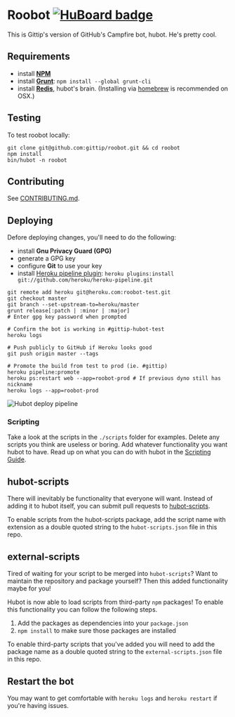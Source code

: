 # Roobot [![HuBoard badge](http://img.shields.io/badge/Hu-Board-7965cc.svg)](https://huboard.com/gittip/roobot)

This is Gittip's version of GitHub's Campfire bot, hubot. He's pretty cool.

## Requirements

  * install [**NPM**](http://nodejs.org/)
  * install [**Grunt**](http://gruntjs.com/): `npm install --global grunt-cli`
  * install [**Redis**](http://redis.io/topics/quickstart), hubot's brain.
    (Installing via [homebrew](https://github.com/Homebrew/homebrew/wiki/Installation) is recommended on OSX.)

## Testing

To test roobot locally:

```
git clone git@github.com:gittip/roobot.git && cd roobot
npm install
bin/hubot -n roobot
```

## Contributing

See [CONTRIBUTING.md](CONTRIBUTING.md).

## Deploying

Defore deploying changes, you'll need to do the following:

  * install **Gnu Privacy Guard (GPG)**
  * generate a GPG key
  * configure **Git** to use your key
  * install [Heroku pipeline plugin](https://devcenter.heroku.com/articles/labs-pipelines):
    `heroku plugins:install git://github.com/heroku/heroku-pipeline.git`

```
git remote add heroku git@heroku.com:roobot-test.git
git checkout master
git branch --set-upstream-to=heroku/master
grunt release[:patch | :minor | :major]
# Enter gpg key password when prompted

# Confirm the bot is working in #gittip-hubot-test
heroku logs

# Push publicly to GitHub if Heroku looks good
git push origin master --tags

# Promote the build from test to prod (ie. #gittip)
heroku pipeline:promote
heroku ps:restart web --app=roobot-prod # If previous dyno still has nickname
heroku logs --app=roobot-prod
```

![Hubot deploy pipeline](https://rawgithub.com/gittip/roobot/master/docs/hubot-deploy-workflow.svg)

### Scripting

Take a look at the scripts in the `./scripts` folder for examples.
Delete any scripts you think are useless or boring.  Add whatever functionality you
want hubot to have. Read up on what you can do with hubot in the [Scripting Guide](https://github.com/github/hubot/blob/master/docs/scripting.md).

## hubot-scripts

There will inevitably be functionality that everyone will want. Instead
of adding it to hubot itself, you can submit pull requests to
[hubot-scripts][hubot-scripts].

To enable scripts from the hubot-scripts package, add the script name with
extension as a double quoted string to the `hubot-scripts.json` file in this
repo.

[hubot-scripts]: https://github.com/github/hubot-scripts

## external-scripts

Tired of waiting for your script to be merged into `hubot-scripts`? Want to
maintain the repository and package yourself? Then this added functionality
maybe for you!

Hubot is now able to load scripts from third-party `npm` packages! To enable
this functionality you can follow the following steps.

1. Add the packages as dependencies into your `package.json`
2. `npm install` to make sure those packages are installed

To enable third-party scripts that you've added you will need to add the package
name as a double quoted string to the `external-scripts.json` file in this repo.

## Restart the bot

You may want to get comfortable with `heroku logs` and `heroku restart`
if you're having issues.
